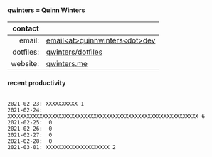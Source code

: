 
#### qwinters = Quinn Winters

|   contact |                                                                    |
|----------:|--------------------------------------------------------------------|
|    email: | [email\<at\>quinnwinters\<dot\>dev](mailto:email@quinnwinters.dev) |
| dotfiles: | [qwinters/dotfiles](https://github.com/qwinters/dotfiles)          |
|  website: | [qwinters.me](https://qwinters.me)                                 | 


#### recent productivity

```shell

2021-02-23: XXXXXXXXXX 1
2021-02-24: XXXXXXXXXXXXXXXXXXXXXXXXXXXXXXXXXXXXXXXXXXXXXXXXXXXXXXXXXXXX 6
2021-02-25:  0
2021-02-26:  0
2021-02-27:  0
2021-02-28:  0
2021-03-01: XXXXXXXXXXXXXXXXXXXX 2
```
